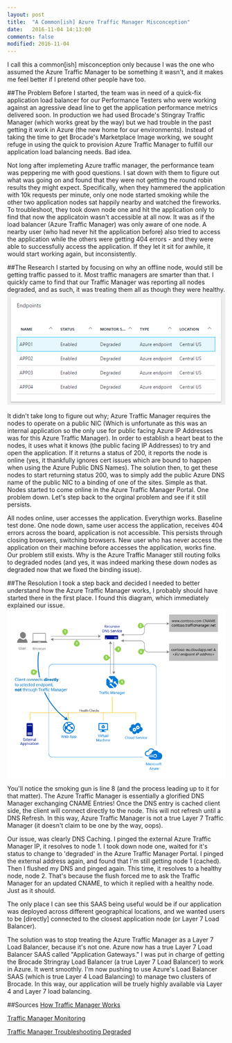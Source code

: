 ```yaml
---
layout: post
title:  "A Common[ish] Azure Traffic Manager Misconception"
date:   2016-11-04 14:13:00
comments: false
modified: 2016-11-04
---
```


I call this a common[ish] misconception only because I was the one who assumed the Azure Traffic Manager to be something it wasn't, and it makes me feel better if I pretend other people have too. 

##The Problem
Before I started, the team was in need of a quick-fix application load balancer for our Performance Testers who were working against an agressive dead line to get the application performance metrics delivered soon. In production we had used Brocade's Stingray Traffic Manager (which works great by the way) but we had trouble in the past getting it work in Azure (the new home for our environments). Instead of taking the time to get Brocade's Marketplace Image working, we sought refuge in using the quick to provision Azure Traffic Manager to fulfill our application load balancing needs. Bad idea. 

Not long after implemeting Azure traffic manager, the performance team was peppering me with good questions. I sat down with them to figure out what was going on and found that they were not getting the round robin results they might expect. Specifically, when they hammered the application with 10k requests per minute, only one node started smoking while the other two application nodes sat happily nearby and watched the fireworks. To troubleshoot, they took down node one and hit the application only to find that now the applicatoin wasn't accessible at all now. It was as if the load balancer (Azure Traffic Manager) was only aware of one node. A nearby user (who had never hit the application before) also tried to access the application while the others were getting 404 errors - and they were able to successfully access the application. If they let it sit for awhile, it would start working again, but inconsistently. 

##The Research
I started by focusing on why an offline node, would still be getting traffic passed to it. Most traffic managers are smarter than that. I quickly came to find that our Traffic Manager was reporting all nodes degraded, and as such, it was treating them all as though they were healthy. 
![downNodes](/images/downNodes.PNG)

It didn't take long to figure out why; Azure Traffic Manager requires the nodes to operate on a public NIC (Which is unfortunate as this was an internal application so the only use for public facing Azure IP Addresses was for this Azure Traffic Manager). In order to establish a heart beat to the nodes, it uses what it knows (the public facing IP Addresses) to try and open the application. If it returns a status of 200, it reports the node is online (yes, it thankfully ignores cert issues which are bound to happen when using the Azure Public DNS Names). The solution then, to get these nodes to start returning status 200, was to simply add the public Azure DNS name of the public NIC to a binding of one of the sites. Simple as that. Nodes started to come online in the Azure Traffic Manager Portal. One problem down. Let's step back to the orginal problem and see if it still persists. 

All nodes online, user accesses the application. Everythign works. Baseline test done. One node down, same user access the application, receives 404 errors across the board, application is not accessible. This persists through closing browsers, switching browsers. New user who has never access the application on their machine before accesses the application, works fine. Our problem still exists. Why is the Azure Traffic Manager still routing folks to degraded nodes (and yes, it was indeed marking these down nodes as degraded now that we fixed the binding issue). 

##The Resolution
I took a step back and decided I needed to better understand how the Azure Traffic Manager works, I probably should have started there in the first place. I found this diagram, which immediately explained our issue. 
![azureTrafficManager](/images/azureTrafficManager.png)

You'll notice the smoking gun is line 8 (and the process leading up to it for that matter). The Azure Traffic Manager is essentially a glorified DNS Manager exchanging CNAME Entries! Once the DNS entry is cached client side, the client will connect directly to the node. This will not refresh until a DNS Refresh. In this way, Azure Traffic Manager is not a true Layer 7 Traffic Manager (it doesn't claim to be one by the way, oops).

Our issue, was clearly DNS Caching. I pinged the external Azure Traffic Manager IP, it resolves to node 1. I took down node one, waited for it's status to change to 'degraded' in the Azure Traffic Manager Portal. I pinged the external address again, and found that I'm still getting node 1 (cached). Then I flushed my DNS and pinged again. This time, it resolves to a healthy node, node 2. That's because the flush forced me to ask the Traffic Manager for an updated CNAME, to which it replied with a healthy node. Just as it should. 

The only place I can see this SAAS being useful would be if our application was deployed across different geographical locations, and we wanted users to be [directly] connected to the closest application node (or Layer 7 Load Balancer). 

The solution was to stop treating the Azure Traffic Manager as a Layer 7 Load Balancer, because it's not one. Azure now has a true Layer 7 Load Balancer SAAS called "Application Gateways." I was put in charge of getting the Brocade Stringray Load Balancer (a true Layer 7 Load Balancer) to work in Azure. It went smoothly. I'm now pushing to use Azure's Load Balancer SAAS (which is true Layer 4 Load Balancing) to manage two clusters of Brocade. In this way, our application will be truely highly available via Layer 4 and Layer 7 load balancing.


##Sources
[How Traffic Manager Works](https://azure.microsoft.com/en-us/documentation/articles/traffic-manager-how-traffic-manager-works/)

[Traffic Manager Monitoring](https://azure.microsoft.com/en-us/documentation/articles/traffic-manager-monitoring/)

[Traffic Manager Troubleshooting Degraded](https://azure.microsoft.com/en-us/documentation/articles/traffic-manager-troubleshooting-degraded/)
